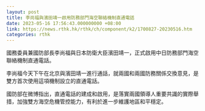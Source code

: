 ```yaml
---
layout: post
title: 李尚福與濱田靖一啟用防務部門海空聯絡機制直通電話
date: 2023-05-16 17:56:43.000000000 +08:00
link: https://news.rthk.hk/rthk/ch/component/k2/1700827-20230516.htm
categories: rthk
---
```


國務委員兼國防部長李尚福與日本防衛大臣濱田靖一，正式啟用中日防務部門海空聯絡機制直通電話。

李尚福今天下午在北京與濱田靖一進行通話，就兩國和兩國防務關係交換意見，是雙方首次使用這項機制設立的直通電話。

國防部在微博指出，直通電話的建成和啟用，是落實兩國領導人重要共識的實際舉措，加強雙方海空危機管控能力，有利於進一步維護地區和平穩定。
